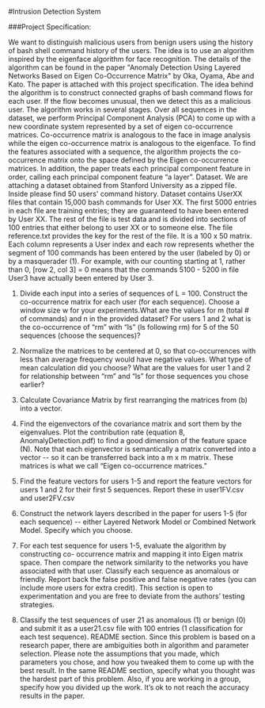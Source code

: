 #Intrusion Detection System

###Project Specification:

We want to distinguish malicious users from benign users using the history of bash shell
command history of the users. The idea is to use an algorithm inspired by the eigenface
algorithm for face recognition. The details of the algorithm can be found in the paper
"Anomaly Detection Using Layered Networks Based on Eigen Co-Occurrence Matrix" by
Oka, Oyama, Abe and Kato. The paper is attached with this project specification.
The idea behind the algorithm is to construct connected graphs of bash command flows for
each user. If the flow becomes unusual, then we detect this as a malicious user. The
algorithm works in several stages. Over all sequences in the dataset, we perform Principal
Component Analysis (PCA) to come up with a new coordinate system represented by a set
of eigen co-occurrence matrices. Co-occurrence matrix is analogous to the face in image
analysis while the eigen co-occurrence matrix is analogous to the eigenface. To find the
features associated with a sequence, the algorithm projects the co-occurrence matrix onto
the space defined by the Eigen co-occurrence matrices. In addition, the paper treats each
principal component feature in order, calling each principal component feature “a layer”.
Dataset. We are attaching a dataset obtained from Stanford University as a zipped file.
Inside please find 50 users' command history. Dataset contains UserXX files that contain
15,000 bash commands for User XX. The first 5000 entries in each file are training entries;
they are guaranteed to have been entered by User XX. The rest of the file is test data and is
divided into sections of 100 entries that either belong to user XX or to someone else.
The file reference.txt provides the key for the rest of the file. It is a 100 x 50 matrix. Each
column represents a User index and each row represents whether the segment of 100
commands has been entered by the user (labeled by 0) or by a masquerader (1). For
example, with our counting starting at 1, rather than 0, [row 2, col 3] = 0 means that the
commands 5100 - 5200 in file User3 have actually been entered by User 3.

1) Divide each input into a series of sequences of L = 100. Construct the co-occurrence
matrix for each user (for each sequence). Choose a window size w for your experiments.What are the values for m (total # of commands) and n in the provided dataset? For users 1
and 2 what is the co-occurrence of “rm” with “ls” (ls following rm) for 5 of the 50 sequences
(choose the sequences)?

2) Normalize the matrices to be centered at 0, so that co-occurrences with less than
average frequency would have negative values. What type of mean calculation did you
choose? What are the values for user 1 and 2 for relationship between “rm” and “ls” for
those sequences you chose earlier?

3) Calculate Covariance Matrix by first rearranging the matrices from (b) into a vector.

4) Find the eigenvectors of the covariance matrix and sort them by the eigenvalues.
Plot the contribution rate (equation 8, AnomalyDetection.pdf) to find a good dimension of
the feature space (N). Note that each eigenvector is semantically a matrix converted into a
vector -- so it can be transferred back into a m x m matrix. These matrices is what we call
“Eigen co-occurrence matrices.”

5) Find the feature vectors for users 1-5 and report the feature vectors for users 1 and
2 for their first 5 sequences. Report these in user1FV.csv and user2FV.csv

6) Construct the network layers described in the paper for users 1-5 (for each
sequence) -- either Layered Network Model or Combined Network Model. Specify which
you choose.

7) For each test sequence for users 1-5, evaluate the algorithm by constructing co-
occurrence matrix and mapping it into Eigen matrix space. Then compare the network
similarity to the networks you have associated with that user. Classify each sequence as
anomalous or friendly. Report back the false positive and false negative rates (you can
include more users for extra credit). This section is open to experimentation and you are
free to deviate from the authors’ testing strategies.

8) Classify the test sequences of user 21 as anomalous (1) or benign (0) and submit it
as a user21.csv file with 100 entries (1 classification for each test sequence).
README section. Since this problem is based on a research paper, there are ambiguities
both in algorithm and parameter selection. Please note the assumptions that you made,
which parameters you chose, and how you tweaked them to come up with the best result. In
the same README section, specify what you thought was the hardest part of this problem.
Also, if you are working in a group, specify how you divided up the work. It’s ok to not reach
the accuracy results in the paper.


